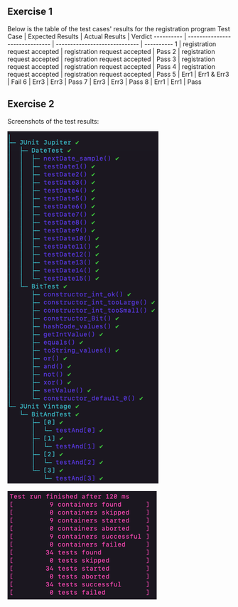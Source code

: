 ## Exercise 1
Below is the table of the test cases' results for the registration program
Test Case  | Expected Results               | Actual Results                | Verdict
---------- | ------------------------------ | ----------------------------- | ----------
1          | registration request accepted  | registration request accepted | Pass
2          | registration request accepted  | registration request accepted | Pass
3          | registration request accepted  | registration request accepted | Pass
4          | registration request accepted  | registration request accepted | Pass
5          | Err1                           | Err1 & Err3                   | Fail
6          | Err3                           | Err3                          | Pass
7          | Err3                           | Err3                          | Pass
8          | Err1                           | Err1                          | Pass


## Exercise 2
Screenshots of the test results:

![alt text](https://github.com/Twoos123/seg3103_playground/blob/3223ccce02299b11dcd3d98a86ebc539f605c08b/lab02/assets/119907959-7f908080-bf1f-11eb-8fa4-65d7151500b4.png)

![alt text](https://github.com/Twoos123/seg3103_playground/blob/8f50aa00c82835cedf23ad0598232605773466a2/lab02/assets/119907967-83240780-bf1f-11eb-82f4-6b30cdaff35d.png)
